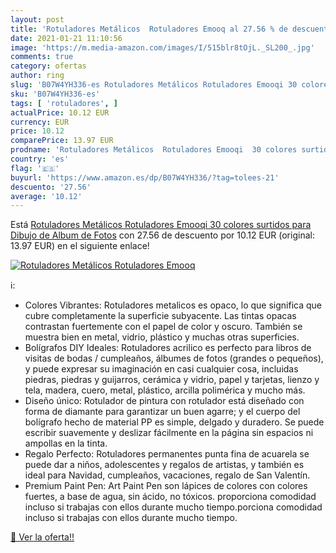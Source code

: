 ```yaml
---
layout: post
title: 'Rotuladores Metálicos  Rotuladores Emooq al 27.56 % de descuento'
date: 2021-01-21 11:10:56
image: 'https://m.media-amazon.com/images/I/515blr8tOjL._SL200_.jpg'
comments: true
category: ofertas
author: ring
slug: 'B07W4YH336-es Rotuladores Metálicos Rotuladores Emooqi 30 colores...'
sku: 'B07W4YH336-es'
tags: [ 'rotuladores', ]
actualPrice: 10.12 EUR
currency: EUR
price: 10.12
comparePrice: 13.97 EUR
prodname: 'Rotuladores Metálicos  Rotuladores Emooqi  30 colores surtidos para Dibujo de Album de Fotos'
country: 'es'
flag: '🇪🇸'
buyurl: 'https://www.amazon.es/dp/B07W4YH336/?tag=tolees-21'
descuento: '27.56'
average: '10.12'
---
```


Está [Rotuladores Metálicos  Rotuladores Emooqi  30 colores surtidos para Dibujo de Album de Fotos](https://www.amazon.es/dp/B07W4YH336/?tag=tolees-21) con 27.56 de descuento por 10.12 EUR (original: 13.97 EUR) en el siguiente enlace!

[![Rotuladores Metálicos  Rotuladores Emooq](https://m.media-amazon.com/images/I/515blr8tOjL._SL200_.jpg)](https://www.amazon.es/dp/B07W4YH336/?tag=tolees-21)

ℹ️:

- Colores Vibrantes: Rotuladores metalicos es opaco, lo que significa que cubre completamente la superficie subyacente. Las tintas opacas contrastan fuertemente con el papel de color y oscuro. También se muestra bien en metal, vidrio, plástico y muchas otras superficies.
- Bolígrafos DIY Ideales: Rotuladores acrilico es perfecto para libros de visitas de bodas / cumpleaños, álbumes de fotos (grandes o pequeños), y puede expresar su imaginación en casi cualquier cosa, incluidas piedras, piedras y guijarros, cerámica y vidrio, papel y tarjetas, lienzo y tela, madera, cuero, metal, plástico, arcilla polimérica y mucho más.
- Diseño único: Rotulador de pintura con rotulador está diseñado con forma de diamante para garantizar un buen agarre; y el cuerpo del bolígrafo hecho de material PP es simple, delgado y duradero. Se puede escribir suavemente y deslizar fácilmente en la página sin espacios ni ampollas en la tinta.
- Regalo Perfecto: Rotuladores permanentes punta fina de acuarela se puede dar a niños, adolescentes y regalos de artistas, y también es ideal para Navidad, cumpleaños, vacaciones, regalo de San Valentín.
- Premium Paint Pen: Art Paint Pen son lápices de colores con colores fuertes, a base de agua, sin ácido, no tóxicos. proporciona comodidad incluso si trabajas con ellos durante mucho tiempo.porciona comodidad incluso si trabajas con ellos durante mucho tiempo.

[🛒 Ver la oferta!!](https://www.amazon.es/dp/B07W4YH336/?tag=tolees-21)
